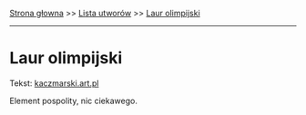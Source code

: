 [Strona głowna](../index.md) >> [Lista utworów](../list.md) >> [Laur olimpijski](248.md)

---

# Laur olimpijski

Tekst: [kaczmarski.art.pl](https://www.kaczmarski.art.pl/tworczosc/wiersze/laur-olimpijski/)

Element pospolity, nic ciekawego.